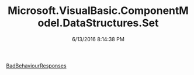 ﻿---
title: Microsoft.VisualBasic.ComponentModel.DataStructures.Set
date: 6/13/2016 8:14:38 PM
---

[BadBehaviourResponses](T-Microsoft.VisualBasic.ComponentModel.DataStructures.Set.BadBehaviourResponses.html)
